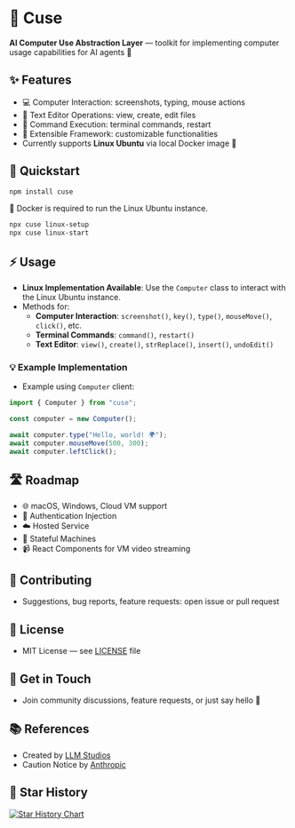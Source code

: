 # 🚀 Cuse

**AI Computer Use Abstraction Layer** — toolkit for implementing computer usage capabilities for AI agents 🤖

## ✨ Features

- 💻 Computer Interaction: screenshots, typing, mouse actions
- 📝 Text Editor Operations: view, create, edit files
- 🔧 Command Execution: terminal commands, restart
- 🔌 Extensible Framework: customizable functionalities
- Currently supports **Linux Ubuntu** via local Docker image 🚀

## 🚀 Quickstart

```bash
npm install cuse
```

🚧 Docker is required to run the Linux Ubuntu instance.

```bash
npx cuse linux-setup
npx cuse linux-start
```

## ⚡ Usage

- **Linux Implementation Available**: Use the `Computer` class to interact with the Linux Ubuntu instance.
- Methods for:
  - **Computer Interaction**: `screenshot()`, `key()`, `type()`, `mouseMove()`, `click()`, etc.
  - **Terminal Commands**: `command()`, `restart()`
  - **Text Editor**: `view()`, `create()`, `strReplace()`, `insert()`, `undoEdit()`

### 💡 Example Implementation

- Example using `Computer` client:

```typescript
import { Computer } from "cuse";

const computer = new Computer();

await computer.type("Hello, world! 🌍");
await computer.mouseMove(500, 300);
await computer.leftClick();
```

## 🛣️ Roadmap

- 🌐 macOS, Windows, Cloud VM support
- 🔑 Authentication Injection
- ☁️ Hosted Service
- 🧠 Stateful Machines
- 📹 React Components for VM video streaming

## 🤝 Contributing

- Suggestions, bug reports, feature requests: open issue or pull request

## 📜 License

- MIT License — see [LICENSE](LICENSE) file

## 💬 Get in Touch

- Join community discussions, feature requests, or just say hello 👋

## 📚 References

- Created by [LLM Studios](https://llmstudios.de/)
- Caution Notice by [Anthropic](https://github.com/anthropics/anthropic-quickstarts/blob/main/computer-use-demo/README.md)

## 🌟 Star History

[![Star History Chart](https://api.star-history.com/svg?repos=LLM-Studios/cuse&type=Date&theme=dark)](https://star-history.com/#LLM-Studios/cuse&Date)
